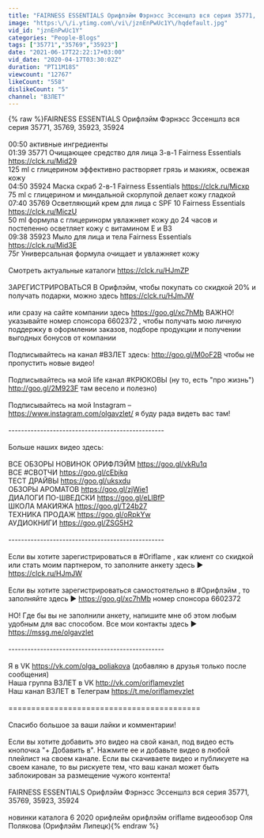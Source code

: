 ```yaml
---
title: "FAIRNESS ESSENTIALS Орифлэйм Фэрнэсс Эссеншлз вся серия 35771, 35769, 35923, 35924"
image: "https:\/\/i.ytimg.com\/vi\/jznEnPwUc1Y\/hqdefault.jpg"
vid_id: "jznEnPwUc1Y"
categories: "People-Blogs"
tags: ["35771","35769","35923"]
date: "2021-06-17T22:22:17+03:00"
vid_date: "2020-04-17T03:30:02Z"
duration: "PT11M18S"
viewcount: "12767"
likeCount: "558"
dislikeCount: "5"
channel: "ВЗЛЕТ"
---
```

{% raw %}FAIRNESS ESSENTIALS Орифлэйм Фэрнэсс Эссеншлз вся серия 35771, 35769, 35923, 35924<br /><br />00:50 активные ингредиенты<br />01:39 35771 Очищающее средство для лица 3-в-1 Fairness Essentials <a rel="nofollow" target="blank" href="https://clck.ru/Mid29">https://clck.ru/Mid29</a><br />125 ml с глицерином эффективно растворяет грязь и макияж, освежая кожу<br />04:50 35924 Маска скраб 2-в-1 Fairness Essentials <a rel="nofollow" target="blank" href="https://clck.ru/Micxp">https://clck.ru/Micxp</a><br />75 ml с глицерином и миндальной скорлупой делает кожу гладкой<br />07:40 35769 Осветляющий крем для лица с SPF 10 Fairness Essentials <a rel="nofollow" target="blank" href="https://clck.ru/MiczU">https://clck.ru/MiczU</a><br />50 ml  формула с глицеринорм увлажняет кожу до 24 часов и постепенно осветляет кожу с витамином Е и В3<br />09:38 35923  Мыло для лица и тела Fairness Essentials <a rel="nofollow" target="blank" href="https://clck.ru/Mid3E">https://clck.ru/Mid3E</a><br />75г Универсальная формула очищает и увлажняет кожу<br /><br />Смотреть актуальные каталоги <a rel="nofollow" target="blank" href="https://clck.ru/HJmZP">https://clck.ru/HJmZP</a><br /><br />ЗАРЕГИСТРИРОВАТЬСЯ В Орифлэйм, чтобы покупать со скидкой 20% и получать подарки, можно здесь <a rel="nofollow" target="blank" href="https://clck.ru/HJmJW">https://clck.ru/HJmJW</a><br /><br />или сразу на сайте компании здесь <a rel="nofollow" target="blank" href="https://goo.gl/xc7hMb">https://goo.gl/xc7hMb</a> ВАЖНО! указывайте номер спонсора 6602372 , чтобы получать мою личную поддержку в оформлении заказов, подборе продукции и получении выгодных бонусов от компании<br /><br />Подписывайтесь на канал #ВЗЛЕТ здесь: <a rel="nofollow" target="blank" href="http://goo.gl/M0oF2B">http://goo.gl/M0oF2B</a> чтобы не пропустить новые видео! <br /><br />Подписывайтесь на мой life канал #КРЮКОВЫ (ну то, есть &quot;про жизнь&quot;) <a rel="nofollow" target="blank" href="http://goo.gl/2M923F">http://goo.gl/2M923F</a> там весело и полезно)<br /><br />Подписывайтесь на мой Instagram – <a rel="nofollow" target="blank" href="https://www.instagram.com/olgavzlet/">https://www.instagram.com/olgavzlet/</a> я буду рада видеть вас там!<br /><br />------------------------------------------------- <br /><br />Больше наших видео здесь: <br /><br />ВСЕ ОБЗОРЫ НОВИНОК ОРИФЛЭЙМ <a rel="nofollow" target="blank" href="https://goo.gl/vkRu1q">https://goo.gl/vkRu1q</a> <br />ВСЕ #СВОТЧИ <a rel="nofollow" target="blank" href="https://goo.gl/cEbjkq">https://goo.gl/cEbjkq</a><br />ТЕСТ ДРАЙВЫ <a rel="nofollow" target="blank" href="https://goo.gl/uksxdu">https://goo.gl/uksxdu</a><br />ОБЗОРЫ АРОМАТОВ <a rel="nofollow" target="blank" href="https://goo.gl/zjWie1">https://goo.gl/zjWie1</a><br />ДИАЛОГИ ПО-ШВЕДСКИ <a rel="nofollow" target="blank" href="https://goo.gl/eLlBfP">https://goo.gl/eLlBfP</a><br />ШКОЛА МАКИЯЖА <a rel="nofollow" target="blank" href="https://goo.gl/T24b27">https://goo.gl/T24b27</a> <br />ТЕХНИКА ПРОДАЖ <a rel="nofollow" target="blank" href="https://goo.gl/oRpkYw">https://goo.gl/oRpkYw</a> <br />АУДИОКНИГИ <a rel="nofollow" target="blank" href="https://goo.gl/ZSG5H2">https://goo.gl/ZSG5H2</a><br /><br />------------------------------------------------- <br /><br />Если вы хотите зарегистрироваться в #Oriflame , как клиент со скидкой или стать моим партнером, то заполните анкету здесь ► <a rel="nofollow" target="blank" href="https://clck.ru/HJmJW">https://clck.ru/HJmJW</a><br /><br />Если вы хотите зарегистрироваться самостоятельно в #Орифлэйм , то заполняйте здесь ► <a rel="nofollow" target="blank" href="https://goo.gl/xc7hMb">https://goo.gl/xc7hMb</a> номер спонсора 6602372<br /><br />НО! Где бы вы не заполнили анкету, напишите мне об этом любым удобным для вас способом. Все мои контакты здесь ► <a rel="nofollow" target="blank" href="https://mssg.me/olgavzlet">https://mssg.me/olgavzlet</a> <br /><br />------------------------------------------------- <br /><br />Я в VK <a rel="nofollow" target="blank" href="https://vk.com/olga_poliakova">https://vk.com/olga_poliakova</a> (добавляю в друзья только после сообщения)<br />Наша группа ВЗЛЕТ в VK <a rel="nofollow" target="blank" href="http://vk.com/oriflamevzlet">http://vk.com/oriflamevzlet</a><br />Наш канал ВЗЛЕТ в Телеграм <a rel="nofollow" target="blank" href="https://t.me/oriflamevzlet">https://t.me/oriflamevzlet</a><br /><br />========================================== <br /><br />Спасибо большое за ваши лайки и комментарии!<br /><br />Если вы хотите добавить это видео на свой канал, под видео есть кнопочка &quot;+ Добавить в&quot;. Нажмите ее и добавьте видео в любой плейлист на своем канале. Если вы скачиваете видео и публикуете на своем канале, то вы рискуете тем, что ваш канал может быть заблокирован за размещение чужого контента!<br /><br />FAIRNESS ESSENTIALS Орифлэйм Фэрнэсс Эссеншлз вся серия 35771, 35769, 35923, 35924<br /><br />новинки каталога 6 2020 орифлейм орифлэйм oriflame видеообзор Оля Полякова (Орифлэйм Липецк){% endraw %}
